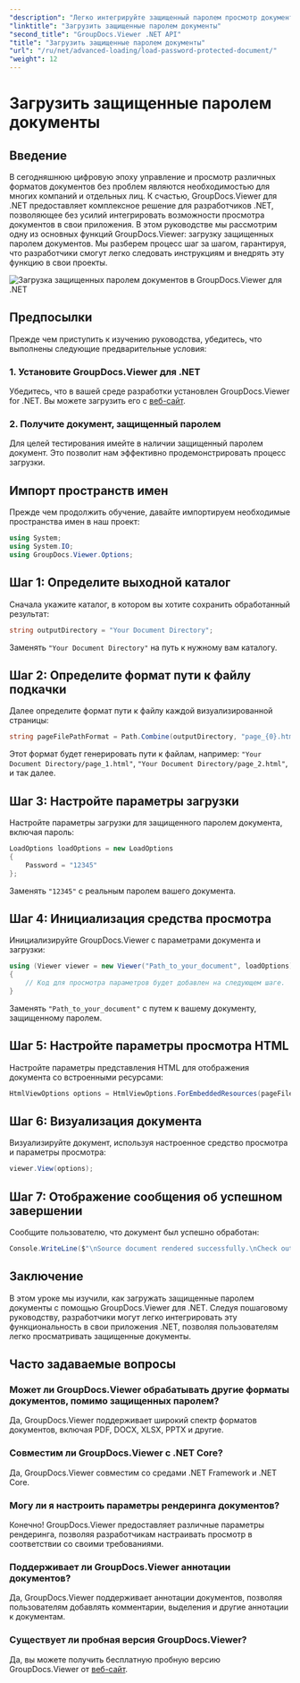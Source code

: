 ```yaml
---
"description": "Легко интегрируйте защищенный паролем просмотр документов в приложения .NET с помощью GroupDocs.Viewer для .NET. Следуйте нашему пошаговому руководству для бесшовного решения."
"linktitle": "Загрузить защищенные паролем документы"
"second_title": "GroupDocs.Viewer .NET API"
"title": "Загрузить защищенные паролем документы"
"url": "/ru/net/advanced-loading/load-password-protected-document/"
"weight": 12
---
```


# Загрузить защищенные паролем документы

## Введение
В сегодняшнюю цифровую эпоху управление и просмотр различных форматов документов без проблем являются необходимостью для многих компаний и отдельных лиц. К счастью, GroupDocs.Viewer для .NET предоставляет комплексное решение для разработчиков .NET, позволяющее без усилий интегрировать возможности просмотра документов в свои приложения. В этом руководстве мы рассмотрим одну из основных функций GroupDocs.Viewer: загрузку защищенных паролем документов. Мы разберем процесс шаг за шагом, гарантируя, что разработчики смогут легко следовать инструкциям и внедрять эту функцию в свои проекты.

![Загрузка защищенных паролем документов в GroupDocs.Viewer для .NET](/viewer/advanced-loading/load-password-protected-documents-img.png)

## Предпосылки
Прежде чем приступить к изучению руководства, убедитесь, что выполнены следующие предварительные условия:
### 1. Установите GroupDocs.Viewer для .NET
Убедитесь, что в вашей среде разработки установлен GroupDocs.Viewer for .NET. Вы можете загрузить его с [веб-сайт](https://releases.groupdocs.com/viewer/net/).
### 2. Получите документ, защищенный паролем
Для целей тестирования имейте в наличии защищенный паролем документ. Это позволит нам эффективно продемонстрировать процесс загрузки.

## Импорт пространств имен
Прежде чем продолжить обучение, давайте импортируем необходимые пространства имен в наш проект:
```csharp
using System;
using System.IO;
using GroupDocs.Viewer.Options;
```

## Шаг 1: Определите выходной каталог
Сначала укажите каталог, в котором вы хотите сохранить обработанный результат:
```csharp
string outputDirectory = "Your Document Directory";
```
Заменять `"Your Document Directory"` на путь к нужному вам каталогу.
## Шаг 2: Определите формат пути к файлу подкачки
Далее определите формат пути к файлу каждой визуализированной страницы:
```csharp
string pageFilePathFormat = Path.Combine(outputDirectory, "page_{0}.html");
```
Этот формат будет генерировать пути к файлам, например: `"Your Document Directory/page_1.html"`, `"Your Document Directory/page_2.html"`, и так далее.
## Шаг 3: Настройте параметры загрузки
Настройте параметры загрузки для защищенного паролем документа, включая пароль:
```csharp
LoadOptions loadOptions = new LoadOptions
{
    Password = "12345"
};
```
Заменять `"12345"` с реальным паролем вашего документа.
## Шаг 4: Инициализация средства просмотра
Инициализируйте GroupDocs.Viewer с параметрами документа и загрузки:
```csharp
using (Viewer viewer = new Viewer("Path_to_your_document", loadOptions))
{
    // Код для просмотра параметров будет добавлен на следующем шаге.
}
```
Заменять `"Path_to_your_document"` с путем к вашему документу, защищенному паролем.
## Шаг 5: Настройте параметры просмотра HTML
Настройте параметры представления HTML для отображения документа со встроенными ресурсами:
```csharp
HtmlViewOptions options = HtmlViewOptions.ForEmbeddedResources(pageFilePathFormat);
```
## Шаг 6: Визуализация документа
Визуализируйте документ, используя настроенное средство просмотра и параметры просмотра:
```csharp
viewer.View(options);
```
## Шаг 7: Отображение сообщения об успешном завершении
Сообщите пользователю, что документ был успешно обработан:
```csharp
Console.WriteLine($"\nSource document rendered successfully.\nCheck output in {outputDirectory}.");
```

## Заключение
В этом уроке мы изучили, как загружать защищенные паролем документы с помощью GroupDocs.Viewer для .NET. Следуя пошаговому руководству, разработчики могут легко интегрировать эту функциональность в свои приложения .NET, позволяя пользователям легко просматривать защищенные документы.
## Часто задаваемые вопросы
### Может ли GroupDocs.Viewer обрабатывать другие форматы документов, помимо защищенных паролем?
Да, GroupDocs.Viewer поддерживает широкий спектр форматов документов, включая PDF, DOCX, XLSX, PPTX и другие.
### Совместим ли GroupDocs.Viewer с .NET Core?
Да, GroupDocs.Viewer совместим со средами .NET Framework и .NET Core.
### Могу ли я настроить параметры рендеринга документов?
Конечно! GroupDocs.Viewer предоставляет различные параметры рендеринга, позволяя разработчикам настраивать просмотр в соответствии со своими требованиями.
### Поддерживает ли GroupDocs.Viewer аннотации документов?
Да, GroupDocs.Viewer поддерживает аннотации документов, позволяя пользователям добавлять комментарии, выделения и другие аннотации к документам.
### Существует ли пробная версия GroupDocs.Viewer?
Да, вы можете получить бесплатную пробную версию GroupDocs.Viewer от [веб-сайт](https://releases.groupdocs.com/).